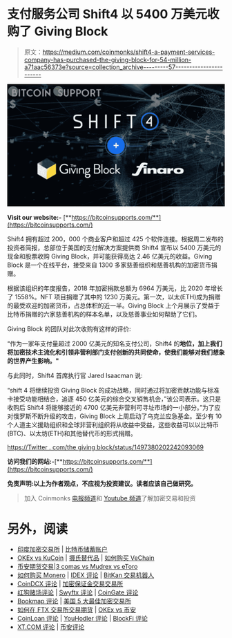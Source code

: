 # 支付服务公司 Shift4 以 5400 万美元收购了 Giving Block

> 原文：<https://medium.com/coinmonks/shift4-a-payment-services-company-has-purchased-the-giving-block-for-54-million-a71aac56373e?source=collection_archive---------57----------------------->

![](img/233ac17647411b1a28b61ff413b8e655.png)

**Visit our website:-** [**https://bitcoinsupports.com/**](https://bitcoinsupports.com/)

Shift4 拥有超过 200，000 个商业客户和超过 425 个软件连接。根据周二发布的投资者简报，总部位于美国的支付解决方案提供商 Shift4 宣布以 5400 万美元的现金和股票收购 Giving Block，并可能获得高达 2.46 亿美元的收益。Giving Block 是一个在线平台，接受来自 1300 多家慈善组织和慈善机构的加密货币捐赠。

根据该组织的年度报告，2018 年加密捐款总额为 6964 万美元，比 2020 年增长了 1558%。NFT 项目捐赠了其中的 1230 万美元。第一次，以太(ETH)成为捐赠的最受欢迎的加密货币，占总体积的近一半。Giving Block 上个月展示了受益于比特币捐赠的六家慈善机构的样本名单，以及慈善事业如何帮助了它们。

Giving Block 的团队对此次收购有这样的评价:

“作为一家年支付量超过 2000 亿美元的知名支付公司，Shift4 的**地位，加上我们将加密技术主流化和引领非营利部门支付创新的共同使命，使我们能够对我们想象的世界产生影响。"**

与此同时，Shift4 首席执行官 Jared Isaacman 说:

“shift 4 将继续投资 Giving Block 的成功战略，同时通过将加密贡献功能与标准卡接受功能相结合，追逐 450 亿美元的综合交叉销售机会，”该公司表示。这只是收购后 Shift4 将能够接近的 4700 亿美元非营利可寻址市场的一小部分。”为了应对俄罗斯不断升级的攻击，Giving Block 上周启动了乌克兰应急基金。至少有 10 个人道主义援助组织和全球非营利组织将从收益中受益，这些收益可以以比特币(BTC)、以太坊(ETH)和其他替代币的形式捐赠。

[https://Twitter . com/the giving block/status/1497380202242093069](https://twitter.com/TheGivingBlock/status/1497380202242093069)

**访问我们的网站:-**[**https://bitcoinsupports.com/**](https://bitcoinsupports.com/)

**免责声明:以上为作者观点，不应视为投资建议。读者应该自己做研究。**

> 加入 Coinmonks [电报频道](https://t.me/coincodecap)和 [Youtube 频道](https://www.youtube.com/c/coinmonks/videos)了解加密交易和投资

# 另外，阅读

*   [印度加密交易所](/coinmonks/bitcoin-exchange-in-india-7f1fe79715c9) | [比特币储蓄账户](/coinmonks/bitcoin-savings-account-e65b13f92451)
*   [OKEx vs KuCoin](https://coincodecap.com/okex-kucoin) | [摄氏替代品](https://coincodecap.com/celsius-alternatives) | [如何购买 VeChain](https://coincodecap.com/buy-vechain)
*   [币安期货交易](https://coincodecap.com/binance-futures-trading)|[3 comas vs Mudrex vs eToro](https://coincodecap.com/mudrex-3commas-etoro)
*   [如何购买 Monero](https://coincodecap.com/buy-monero) | [IDEX 评论](https://coincodecap.com/idex-review) | [BitKan 交易机器人](https://coincodecap.com/bitkan-trading-bot)
*   [CoinDCX 评论](/coinmonks/coindcx-review-8444db3621a2) | [加密保证金交易交易所](https://coincodecap.com/crypto-margin-trading-exchanges)
*   [红狗赌场评论](https://coincodecap.com/red-dog-casino-review) | [Swyftx 评论](https://coincodecap.com/swyftx-review) | [CoinGate 评论](https://coincodecap.com/coingate-review)
*   [Bookmap 评论](https://coincodecap.com/bookmap-review-2021-best-trading-software) | [美国 5 大最佳加密交易所](https://coincodecap.com/crypto-exchange-usa)
*   [如何在 FTX 交易所交易期货](https://coincodecap.com/ftx-futures-trading) | [OKEx vs 币安](https://coincodecap.com/okex-vs-binance)
*   [CoinLoan 评论](https://coincodecap.com/coinloan-review) | [YouHodler 评论](/coinmonks/youhodler-4-easy-ways-to-make-money-98969b9689f2) | [BlockFi 评论](https://coincodecap.com/blockfi-review)
*   [XT.COM 评论](https://coincodecap.com/profittradingapp-for-binance) | [币安评论](https://coincodecap.com/xt-com-review)